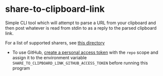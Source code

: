 # share-to-clipboard-link

Simple CLI tool which will attempt to parse a URL from your clipboard and then post whatever is read from stdin to as a reply to the parsed clipboard link.

For a list of supported sharers, see [this directory](./sharers)

- To use GitHub, [create a personal access token](https://docs.github.com/en/github/authenticating-to-github/creating-a-personal-access-token) with the `repo` scope and assign it to the environment variable `SHARE_TO_CLIPBOARD_LINK_GITHUB_ACCESS_TOKEN` before running this program